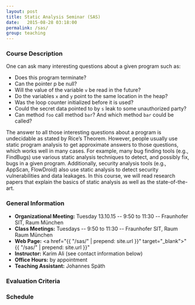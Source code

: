 ```yaml
---
layout: post
title: Static Analysis Seminar (SAS)
date:   2015-08-28 03:18:00
permalink: /sas/
group: teaching
---
```


### Course Description ###
One can ask many interesting questions about a given program such as:

* Does this program terminate?
* Can the pointer p be null?
* Will the value of the variable `v` be read in the future?
* Do the variables `x` and `y` point to the same location in the heap?
* Was the loop counter initialized before it is used?
* Could the secret data pointed to by `s` leak to some unauthorized party?
* Can method `foo` call method `bar`? And which method `bar` could be called? 

The answer to all those interesting questions about a program is undecidable as stated by Rice’s Theorem. However, 
people usually use static program analysis to get approximate answers to those questions, which works well in many 
cases. For example, many bug finding tools (e.g., FindBugs) use various static analysis techniques to detect, and 
possibly fix, bugs in a given program. Additionally, security analysis tools (e.g., AppScan, FlowDroid) also use static 
analysis to detect security vulnerabilities and data leakages. In this course, we will read research papers that explain 
the basics of static analysis as well as the state-of-the-art. 


### General Information ###
* **Organizational Meeting:** Tuesday 13.10.15 -- 9:50 to 11:30 -- Fraunhofer SIT, Raum München
* **Class Meetings:** Tuesdays -- 9:50 to 11:30 -- Fraunhofer SIT, Raum Raum München
* **Web Page:** <a href="{{ "/sas/" | prepend: site.url }}" target="_blank">"{{ "/sas/" | prepend: site.url }}"</a>
* **Instructor:** Karim Ali (see contact information below)
* **Office Hours:** by appointment
* **Teaching Assistant:** Johannes Späth

### Evaluation Criteria ###


### Schedule ###

